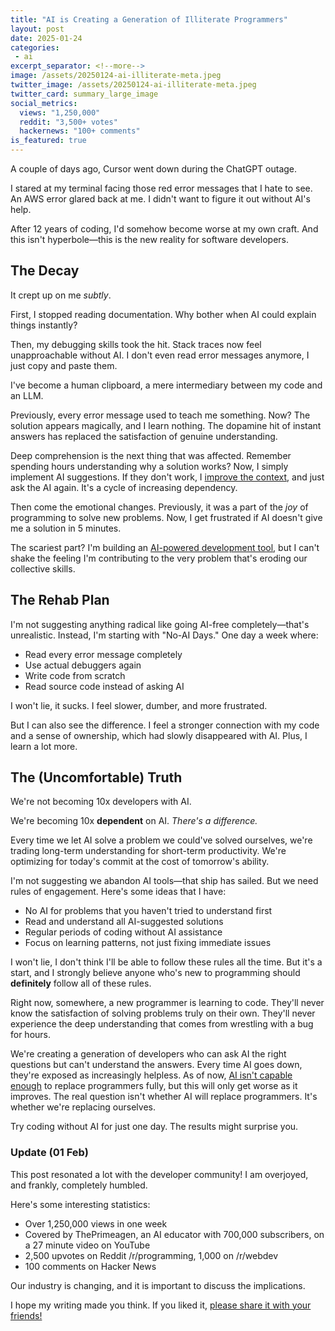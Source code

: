 ```yaml
---
title: "AI is Creating a Generation of Illiterate Programmers"
layout: post
date: 2025-01-24
categories:
 - ai
excerpt_separator: <!--more-->
image: /assets/20250124-ai-illiterate-meta.jpeg
twitter_image: /assets/20250124-ai-illiterate-meta.jpeg
twitter_card: summary_large_image
social_metrics:
  views: "1,250,000"
  reddit: "3,500+ votes"
  hackernews: "100+ comments"
is_featured: true
---
```


A couple of days ago, Cursor went down during the ChatGPT outage.

I stared at my terminal facing those red error messages that I hate to see. An AWS error glared back at me. I didn't want to figure it out without AI's help. 

After 12 years of coding, I'd somehow become worse at my own craft. And this isn't hyperbole&mdash;this is the new reality for software developers.

<!--more-->

## The Decay

It crept up on me *subtly*. 

First, I stopped reading documentation. Why bother when AI could explain things instantly? 

Then, my debugging skills took the hit. Stack traces now feel unapproachable without AI. I don't even read error messages anymore, I just copy and paste them.

I've become a human clipboard, a mere intermediary between my code and an LLM.

Previously, every error message used to teach me something. Now? The solution appears magically, and I learn nothing. The dopamine hit of instant answers has replaced the satisfaction of genuine understanding.

Deep comprehension is the next thing that was affected. Remember spending hours understanding why a solution works? Now, I simply implement AI suggestions. If they don't work, I [improve the context](/blog/ai-senior-developer), and just ask the AI again. It's a cycle of increasing dependency.

Then come the emotional changes. Previously, it was a part of the *joy* of programming to solve new problems. Now, I get frustrated if AI doesn't give me a solution in 5 minutes.

The scariest part? I'm building an [AI-powered development tool](/blog/giga), but I can't shake the feeling I'm contributing to the very problem that's eroding our collective skills.


## The Rehab Plan

I'm not suggesting anything radical like going AI-free completely&mdash;that's unrealistic. Instead, I'm starting with "No-AI Days." One day a week where:

* Read every error message completely
* Use actual debuggers again
* Write code from scratch
* Read source code instead of asking AI

I won't lie, it sucks. I feel slower, dumber, and more frustrated. 

But I can also see the difference. I feel a stronger connection with my code and a sense of ownership, which had slowly disappeared with AI. Plus, I learn a lot more.

## The (Uncomfortable) Truth

We're not becoming 10x developers with AI. 

We're becoming 10x **dependent** on AI. *There's a difference.*

Every time we let AI solve a problem we could've solved ourselves, we're trading long-term understanding for short-term productivity. We're optimizing for today's commit at the cost of tomorrow's ability.

<!-- newsletter_widget -->

I'm not suggesting we abandon AI tools&mdash;that ship has sailed. But we need rules of engagement. Here's some ideas that I have:

* No AI for problems that you haven't tried to understand first
* Read and understand all AI-suggested solutions
* Regular periods of coding without AI assistance
* Focus on learning patterns, not just fixing immediate issues

I won't lie, I don't think I'll be able to follow these rules all the time. But it's a start, and I strongly believe anyone who's new to programming should **definitely** follow all of these rules.

Right now, somewhere, a new programmer is learning to code. They'll never know the satisfaction of solving problems truly on their own. They'll never experience the deep understanding that comes from wrestling with a bug for hours. 

We're creating a generation of developers who can ask AI the right questions but can't understand the answers. Every time AI goes down, they're exposed as increasingly helpless. As of now, [AI isn't capable enough](/blog/ai-midlevel-engineer) to replace programmers fully, but this will only get worse as it improves. The real question isn't whether AI will replace programmers. It's whether we're replacing ourselves.


Try coding without AI for just one day. The results might surprise you. 

### Update (01 Feb)

This post resonated a lot with the developer community! I am overjoyed, and frankly, completely humbled.

Here's some interesting statistics:

* Over 1,250,000 views in one week
* Covered by ThePrimeagen, an AI educator with 700,000 subscribers, on a 27 minute video on YouTube
* 2,500 upvotes on Reddit /r/programming, 1,000 on /r/webdev
* 100 comments on Hacker News

Our industry is changing, and it is important to discuss the implications.

I hope my writing made you think. If you liked it, <a href="javascript:sharePost()">please share it with your friends!</a>
